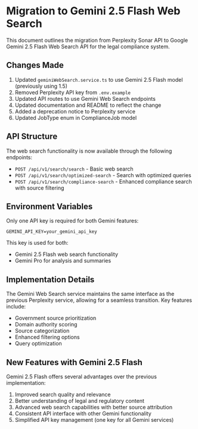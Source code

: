 # Migration to Gemini 2.5 Flash Web Search

This document outlines the migration from Perplexity Sonar API to Google Gemini 2.5 Flash Web Search API for the legal compliance system.

## Changes Made

1. Updated `geminiWebSearch.service.ts` to use Gemini 2.5 Flash model (previously using 1.5)
2. Removed Perplexity API key from `.env.example`
3. Updated API routes to use Gemini Web Search endpoints
4. Updated documentation and README to reflect the change
5. Added a deprecation notice to Perplexity service
6. Updated JobType enum in ComplianceJob model

## API Structure

The web search functionality is now available through the following endpoints:

- `POST /api/v1/search/search` - Basic web search
- `POST /api/v1/search/optimized-search` - Search with optimized queries
- `POST /api/v1/search/compliance-search` - Enhanced compliance search with source filtering

## Environment Variables

Only one API key is required for both Gemini features:

```
GEMINI_API_KEY=your_gemini_api_key
```

This key is used for both:
- Gemini 2.5 Flash web search functionality
- Gemini Pro for analysis and summaries

## Implementation Details

The Gemini Web Search service maintains the same interface as the previous Perplexity service, allowing for a seamless transition. Key features include:

- Government source prioritization
- Domain authority scoring
- Source categorization
- Enhanced filtering options
- Query optimization

## New Features with Gemini 2.5 Flash

Gemini 2.5 Flash offers several advantages over the previous implementation:

1. Improved search quality and relevance
2. Better understanding of legal and regulatory content
3. Advanced web search capabilities with better source attribution
4. Consistent API interface with other Gemini functionality
5. Simplified API key management (one key for all Gemini services) 